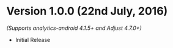 
Version 1.0.0 (22nd July, 2016)
==============================
*(Supports analytics-android 4.1.5+ and Adjust 4.7.0+)*

  * Initial Release

